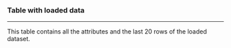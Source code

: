 ### <b> Table with loaded data </b>

***

This table contains all the attributes and the last 20 rows of the loaded dataset.

